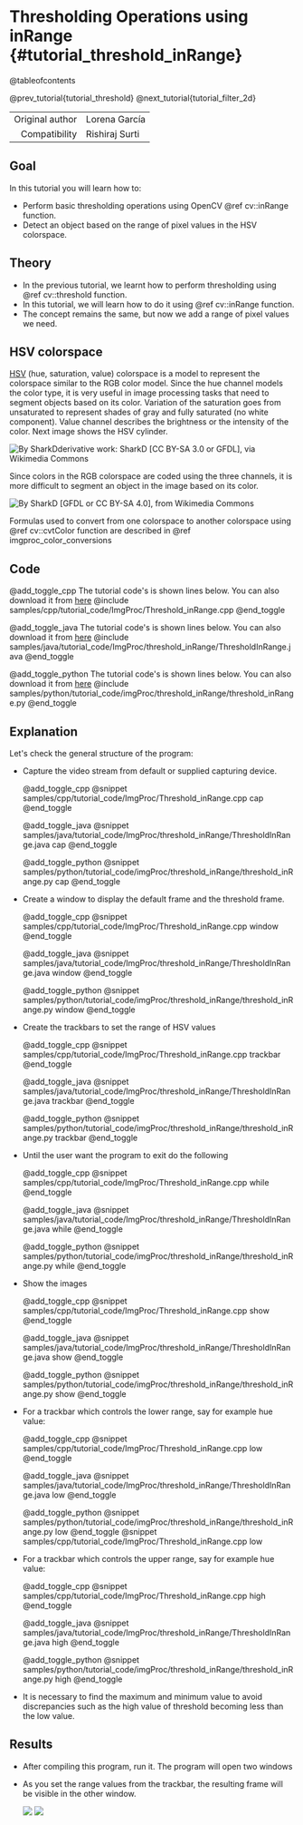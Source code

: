 Thresholding Operations using inRange {#tutorial_threshold_inRange}
=====================================

@tableofcontents

@prev_tutorial{tutorial_threshold}
@next_tutorial{tutorial_filter_2d}

|    |    |
| -: | :- |
| Original author | Lorena García |
| Compatibility | Rishiraj Surti |

Goal
----

In this tutorial you will learn how to:

-   Perform basic thresholding operations using OpenCV @ref cv::inRange function.
-   Detect an object based on the range of pixel values in the HSV colorspace.

Theory
------
-   In the previous tutorial, we learnt how to perform thresholding using @ref cv::threshold function.
-   In this tutorial, we will learn how to do it using @ref cv::inRange function.
-   The concept remains the same, but now we add a range of pixel values we need.

HSV colorspace
--------------

<a href="https://en.wikipedia.org/wiki/HSL_and_HSV">HSV</a> (hue, saturation, value) colorspace
is a model to represent the colorspace similar to the RGB color model. Since the hue channel
models the color type, it is very useful in image processing tasks that need to segment objects
based on its color. Variation of the saturation goes from unsaturated to represent shades of gray and
fully saturated (no white component). Value channel describes the brightness or the intensity of the
color. Next image shows the HSV cylinder.

![By SharkDderivative work: SharkD [CC BY-SA 3.0 or GFDL], via Wikimedia Commons](images/Threshold_inRange_HSV_colorspace.jpg)

Since colors in the RGB colorspace are coded using the three channels, it is more difficult to segment
an object in the image based on its color.

![By SharkD [GFDL or CC BY-SA 4.0], from Wikimedia Commons](images/Threshold_inRange_RGB_colorspace.jpg)

Formulas used to convert from one colorspace to another colorspace using @ref cv::cvtColor function
are described in @ref imgproc_color_conversions

Code
----

@add_toggle_cpp
The tutorial code's is shown lines below. You can also download it from
[here](https://github.com/opencv/opencv/tree/master/samples/cpp/tutorial_code/ImgProc/Threshold_inRange.cpp)
@include samples/cpp/tutorial_code/ImgProc/Threshold_inRange.cpp
@end_toggle

@add_toggle_java
The tutorial code's is shown lines below. You can also download it from
[here](https://github.com/opencv/opencv/tree/master/samples/java/tutorial_code/ImgProc/threshold_inRange/ThresholdInRange.java)
@include samples/java/tutorial_code/ImgProc/threshold_inRange/ThresholdInRange.java
@end_toggle

@add_toggle_python
The tutorial code's is shown lines below. You can also download it from
[here](https://github.com/opencv/opencv/tree/master/samples/python/tutorial_code/imgProc/threshold_inRange/threshold_inRange.py)
@include samples/python/tutorial_code/imgProc/threshold_inRange/threshold_inRange.py
@end_toggle

Explanation
-----------

Let's check the general structure of the program:
-   Capture the video stream from default or supplied capturing device.

    @add_toggle_cpp
    @snippet samples/cpp/tutorial_code/ImgProc/Threshold_inRange.cpp cap
    @end_toggle

    @add_toggle_java
    @snippet samples/java/tutorial_code/ImgProc/threshold_inRange/ThresholdInRange.java cap
    @end_toggle

    @add_toggle_python
    @snippet samples/python/tutorial_code/imgProc/threshold_inRange/threshold_inRange.py cap
    @end_toggle

-   Create a window to display the default frame and the threshold frame.

    @add_toggle_cpp
    @snippet samples/cpp/tutorial_code/ImgProc/Threshold_inRange.cpp window
    @end_toggle

    @add_toggle_java
    @snippet samples/java/tutorial_code/ImgProc/threshold_inRange/ThresholdInRange.java window
    @end_toggle

    @add_toggle_python
    @snippet samples/python/tutorial_code/imgProc/threshold_inRange/threshold_inRange.py window
    @end_toggle

-   Create the trackbars to set the range of HSV values

    @add_toggle_cpp
    @snippet samples/cpp/tutorial_code/ImgProc/Threshold_inRange.cpp trackbar
    @end_toggle

    @add_toggle_java
    @snippet samples/java/tutorial_code/ImgProc/threshold_inRange/ThresholdInRange.java trackbar
    @end_toggle

    @add_toggle_python
    @snippet samples/python/tutorial_code/imgProc/threshold_inRange/threshold_inRange.py trackbar
    @end_toggle

-   Until the user want the program to exit do the following

    @add_toggle_cpp
    @snippet samples/cpp/tutorial_code/ImgProc/Threshold_inRange.cpp while
    @end_toggle

    @add_toggle_java
    @snippet samples/java/tutorial_code/ImgProc/threshold_inRange/ThresholdInRange.java while
    @end_toggle

    @add_toggle_python
    @snippet samples/python/tutorial_code/imgProc/threshold_inRange/threshold_inRange.py while
    @end_toggle

-   Show the images

    @add_toggle_cpp
    @snippet samples/cpp/tutorial_code/ImgProc/Threshold_inRange.cpp show
    @end_toggle

    @add_toggle_java
    @snippet samples/java/tutorial_code/ImgProc/threshold_inRange/ThresholdInRange.java show
    @end_toggle

    @add_toggle_python
    @snippet samples/python/tutorial_code/imgProc/threshold_inRange/threshold_inRange.py show
    @end_toggle

-   For a trackbar which controls the lower range, say for example hue value:

    @add_toggle_cpp
    @snippet samples/cpp/tutorial_code/ImgProc/Threshold_inRange.cpp low
    @end_toggle

    @add_toggle_java
    @snippet samples/java/tutorial_code/ImgProc/threshold_inRange/ThresholdInRange.java low
    @end_toggle

    @add_toggle_python
    @snippet samples/python/tutorial_code/imgProc/threshold_inRange/threshold_inRange.py low
    @end_toggle
    @snippet samples/cpp/tutorial_code/ImgProc/Threshold_inRange.cpp low

-   For a trackbar which controls the upper range, say for example hue value:

    @add_toggle_cpp
    @snippet samples/cpp/tutorial_code/ImgProc/Threshold_inRange.cpp high
    @end_toggle

    @add_toggle_java
    @snippet samples/java/tutorial_code/ImgProc/threshold_inRange/ThresholdInRange.java high
    @end_toggle

    @add_toggle_python
    @snippet samples/python/tutorial_code/imgProc/threshold_inRange/threshold_inRange.py high
    @end_toggle

-   It is necessary to find the maximum and minimum value to avoid discrepancies such as
    the high value of threshold becoming less than the low value.

Results
-------

-  After compiling this program, run it. The program will open two windows

-  As you set the range values from the trackbar, the resulting frame will be visible in the other window.

    ![](images/Threshold_inRange_Tutorial_Result_input.jpeg)
    ![](images/Threshold_inRange_Tutorial_Result_output.jpeg)
